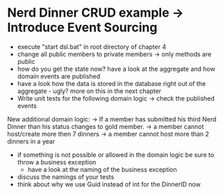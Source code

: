 Nerd Dinner CRUD example -> Introduce Event Sourcing
===========

* execute "start dsl.bat" in root directory of chapter 4
* change all public members to private members -> only methods are public
* how do you get the state now? have a look at the aggregate and how domain events are published
* have a look how the data is stored in the database right out of the aggregate - ugly? more on this in the next chapter
* Write unit tests for the following domain logic -> check the published events


New additional domain logic:
-> If a member has submitted his third Nerd Dinner than his status changes to gold member.
-> a member cannot host/create more then 7 dinners
-> a member cannot host more than 2 dinners in a year

* if something is not possible or allowed in the domain logic be sure to throw a business exception 
	- have a look at the naming of the business exception
* discuss the namings of your tests
* think about why we use Guid instead of int for the DinnerID now